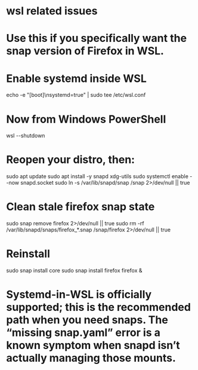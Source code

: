 # wsl related issues
# Use this if you specifically want the snap version of Firefox in WSL.
# Enable systemd inside WSL
echo -e "[boot]\nsystemd=true" | sudo tee /etc/wsl.conf

# Now from Windows PowerShell
wsl --shutdown

# Reopen your distro, then:
sudo apt update
sudo apt install -y snapd xdg-utils
sudo systemctl enable --now snapd.socket
sudo ln -s /var/lib/snapd/snap /snap 2>/dev/null || true

# Clean stale firefox snap state
sudo snap remove firefox 2>/dev/null || true
sudo rm -rf /var/lib/snapd/snaps/firefox_*.snap /snap/firefox 2>/dev/null || true

# Reinstall
sudo snap install core
sudo snap install firefox
firefox &

# Systemd-in-WSL is officially supported; this is the recommended path when you need snaps. The “missing snap.yaml” error is a known symptom when snapd isn’t actually managing those mounts.


